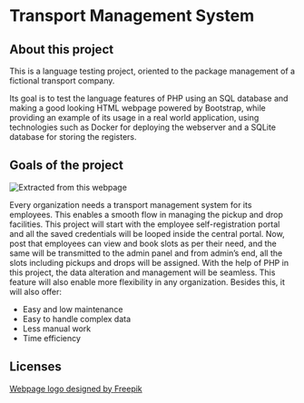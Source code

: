 # Transport Management System

## About this project

This is a language testing project, oriented to the package management of a fictional transport company.

Its goal is to test the language features of PHP using an SQL database and making a good looking HTML webpage 
powered by Bootstrap, while providing an example of its usage in a real world application, using technologies
such as Docker for deploying the webserver and a SQLite database for storing the registers.

## Goals of the project

![Extracted from this webpage](https://www.geeksforgeeks.org/top-10-php-projects-ideas-for-beginners/)

Every organization needs a transport management system for its employees. This enables a smooth flow in managing the pickup and drop facilities. 
This project will start with the employee self-registration portal and all the saved credentials will be looped inside the central portal. 
Now, post that employees can view and book slots as per their need, and the same will be transmitted to the admin panel and from admin’s end, 
all the slots including pickups and drops will be assigned. With the help of PHP in this project, the data alteration and management will be seamless. 
This feature will also enable more flexibility in any organization. Besides this, it will also offer:

- Easy and low maintenance
- Easy to handle complex data
- Less manual work
- Time efficiency

## Licenses
<a href="http://www.freepik.com">Webpage logo designed by Freepik</a>
